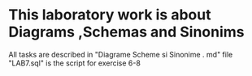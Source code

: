 # This laboratory work is about Diagrams ,Schemas and Sinonims
All tasks are described in "Diagrame Scheme si Sinonime . md" file 
"LAB7.sql" is the script for exercise 6-8
